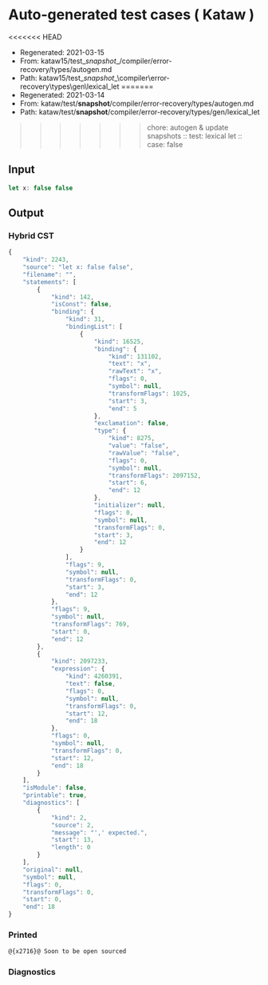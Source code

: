 # Auto-generated test cases ( Kataw )
<<<<<<< HEAD
- Regenerated: 2021-03-15
- From: kataw15/test\__snapshot__/compiler/error-recovery/types/autogen.md
- Path: kataw15/test\__snapshot__\compiler\error-recovery\types\gen\lexical_let
=======
- Regenerated: 2021-03-14
- From: kataw/test/__snapshot__/compiler/error-recovery/types/autogen.md
- Path: kataw/test/__snapshot__/compiler/error-recovery/types/gen/lexical_let
>>>>>>> chore: autogen & update snapshots
> :: test: lexical let
> :: case: false
## Input

`````js
let x: false false
`````

## Output

### Hybrid CST

```javascript
{
    "kind": 2243,
    "source": "let x: false false",
    "filename": "",
    "statements": [
        {
            "kind": 142,
            "isConst": false,
            "binding": {
                "kind": 31,
                "bindingList": [
                    {
                        "kind": 16525,
                        "binding": {
                            "kind": 131102,
                            "text": "x",
                            "rawText": "x",
                            "flags": 0,
                            "symbol": null,
                            "transformFlags": 1025,
                            "start": 3,
                            "end": 5
                        },
                        "exclamation": false,
                        "type": {
                            "kind": 8275,
                            "value": "false",
                            "rawValue": "false",
                            "flags": 0,
                            "symbol": null,
                            "transformFlags": 2097152,
                            "start": 6,
                            "end": 12
                        },
                        "initializer": null,
                        "flags": 0,
                        "symbol": null,
                        "transformFlags": 0,
                        "start": 3,
                        "end": 12
                    }
                ],
                "flags": 9,
                "symbol": null,
                "transformFlags": 0,
                "start": 3,
                "end": 12
            },
            "flags": 9,
            "symbol": null,
            "transformFlags": 769,
            "start": 0,
            "end": 12
        },
        {
            "kind": 2097233,
            "expression": {
                "kind": 4260391,
                "text": false,
                "flags": 0,
                "symbol": null,
                "transformFlags": 0,
                "start": 12,
                "end": 18
            },
            "flags": 0,
            "symbol": null,
            "transformFlags": 0,
            "start": 12,
            "end": 18
        }
    ],
    "isModule": false,
    "printable": true,
    "diagnostics": [
        {
            "kind": 2,
            "source": 2,
            "message": "',' expected.",
            "start": 13,
            "length": 0
        }
    ],
    "original": null,
    "symbol": null,
    "flags": 0,
    "transformFlags": 0,
    "start": 0,
    "end": 18
}
```

### Printed

```javascript
@{x2716}@ Soon to be open sourced
```

### Diagnostics

```javascript

```

